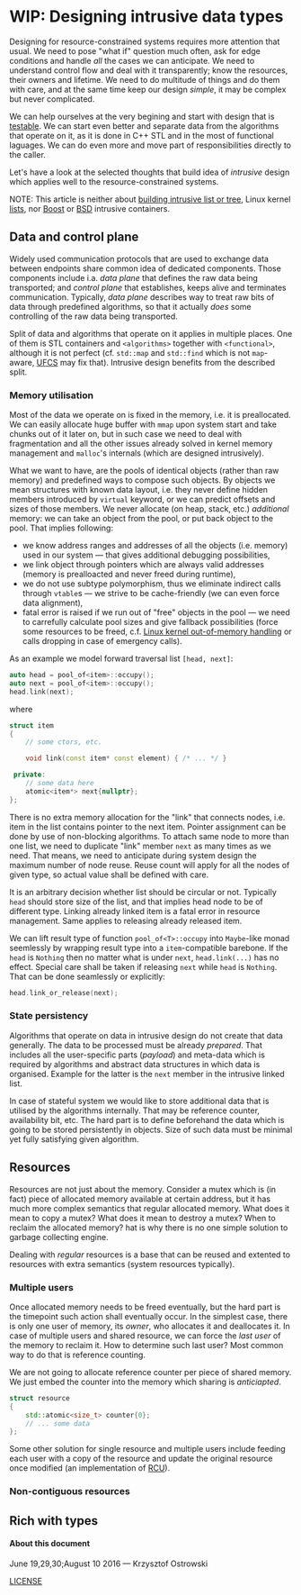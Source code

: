 
# **WIP:** Designing intrusive data types

Designing for resource-constrained systems requires more attention that usual. We need to pose "what if" question much often, ask for edge conditions and handle _all_ the cases we can anticipate. We need to understand control flow and deal with it transparently; know the resources, their owners and lifetime. We need to do multitude of things and do them with care, and at the same time keep our design _simple_, it may be complex but never complicated.

We can help ourselves at the very begining and start with design that is [testable](https://github.com/insooth/insooth.github.io/blob/master/testable-design.md "Start with testable design right now"). We can start even better and separate data from the algorithms that operate on it, as it is done in C++ STL and in the most of  functional laguages. We can do even more and move part of responsibilities directly to the caller.

Let's have a look at the selected thoughts that build idea of _intrusive_ design which applies well to the resource-constrained systems.

NOTE: This article is neither about [building intrusive list or tree](http://www.codefarms.com/publications/intrusiv/Intrusive.pdf "Intrusive Data Structures  - Jiri Soukup"), Linux kernel [lists](https://isis.poly.edu/kulesh/stuff/src/klist/ "Linux Kernel Linked List Explained"), nor [Boost](http://www.boost.org/doc/libs/1_61_0/doc/html/intrusive.html "Boost.Intrusive") or [BSD](http://www.freebsd.org/cgi/man.cgi?queue "FreeBSD Library Functions Manual - QUEUE(3)") intrusive containers.

## Data and control plane

Widely used communication protocols that are used to exchange data between endpoints share common idea of dedicated components. Those components include i.a. _data plane_ that defines the raw data being transported; and _control plane_ that establishes, keeps alive and terminates communication. Typically, _data plane_ describes way to treat raw bits of data through predefined algorithms, so that it actually _does_ some controlling of the raw data being transported.

Split of data and algorithms that operate on it applies in multiple places. One of them is STL containers and `<algorithms>` together with `<functional>`, although it is not perfect (cf. `std::map` and `std::find` which is not `map`-aware, [UFCS](https://isocpp.org/files/papers/N4165.pdf "Herb Sutter: Unified Call Syntax") may fix that). Intrusive design benefits from the described split.

### Memory utilisation

Most of the data we operate on is fixed in the memory, i.e. it is preallocated. We can easily allocate huge buffer with `mmap` upon system start and take chunks out of it later on, but in such case we need to deal with fragmentation and all the other issues already solved in kernel memory management and `malloc`'s internals (which are designed intrusively).

What we want to have, are the pools of identical objects (rather than raw memory) and predefined ways to compose such objects. By objects we mean structures with known data layout, i.e. they never define hidden members introduced by `virtual` keyword, or we can predict offsets and sizes of those members. We never allocate (on heap, stack, etc.) _additional_ memory: we can take an object from the pool, or put back object to the pool. That implies following:
* we know address ranges and addresses of all the objects (i.e. memory) used in our system &mdash; that gives additional debugging possibilities,
* we link object through pointers which are always valid addresses (memory is prealloacted and never freed during runtime),
* we do not use subtype polymorphism, thus we eliminate indirect calls through `vtable`s &mdash; we strive to be cache-friendly (we can even force data alignment),
* fatal error is raised if we run out of "free" objects in the pool &mdash; we need to carrefully calculate pool sizes and give fallback possibilities (force some resources to be freed, c.f. [Linux kernel out-of-memory handling](http://linux-mm.org/OOM_Killer "OOM Killer") or calls dropping in case of emergency calls).

As an example we model forward traversal list `[head, next]`:

```c++
auto head = pool_of<item>::occupy();
auto next = pool_of<item>::occupy();
head.link(next);
```

where

```c++
struct item
{
    // some ctors, etc.

    void link(const item* const element) { /* ... */ }

 private:
    // some data here
    atomic<item*> next{nullptr}; 
};
```

There is no extra memory allocation for the "link" that connects nodes, i.e. item in the list contains pointer to the next item. Pointer assignment can be done by use of non-blocking algorithms. To attach same node to more than one list, we need to duplicate "link" member `next` as many times as we need. That means, we need to anticipate during system design the maximum number of node reuse. Reuse count  will apply for all the nodes of given type, so actual value shall be defined with care.

It is an arbitrary decision whether list should be circular or not. Typically `head` should store size of the list, and that implies head node to be of different type. Linking already linked item is a fatal error in resource management. Same applies to releasing already released item.

We can lift result type of function `pool_of<T>::occupy` into `Maybe`-like monad seemlessly by wrapping result type into a `item`-compatible barebone. If the `head` is `Nothing` then no matter what is under `next`, `head.link(...)` has no effect. Special care shall be taken if releasing `next` while `head` is `Nothing`. That can be done seamlessly or explicitly:

```c++
head.link_or_release(next);
```

### State persistency

Algorithms that operate on data in intrusive design do not create that data generally. The data to be processed must be already _prepared_. That includes all the user-specific parts (_payload_) and meta-data which is required by algorithms and abstract data structures in which data is organised. Example for the latter is the `next` member in the intrusive linked list.

In case of stateful system we would like to store additional data that is utilised by the algorithms internally. That may be reference counter, availability bit, etc. The hard part is to define beforehand the data which is going to be stored persistently in objects. Size of such data must be minimal yet fully satisfying given algorithm.

## Resources

Resources are not just about the memory. Consider a mutex which is (in fact) piece of allocated memory available at certain address, but it has much more complex semantics that regular allocated memory. What does it mean to copy a mutex? What does it mean to destroy a mutex? When to reclaim the allocated memory? hat is why there is no one simple solution to garbage collecting engine.

Dealing with _regular_ resources is a base that can be reused and extented to resources with extra semantics (system resources typically).

### Multiple users

Once allocated memory needs to be freed eventually, but the hard part is the timepoint such action shall eventually occur. In the simplest case, there is only one user of memory, its _owner_, who allocates it and deallocates it. In case of multiple users and shared resource, we can force the _last user_ of the memory to reclaim it. How to determine such last user? Most common way to do that is reference counting.

We are not going to allocate reference counter per piece of shared memory. We just embed the counter into the memory which sharing is _anticiapted_.

```c++
struct resource
{
    std::atomic<size_t> counter{0};
    // ... some data
};
```

Some other solution for single resource and multiple users include feeding each user with a copy of the resource and update the original resource once modified (an implementation of [RCU](https://en.wikipedia.org/wiki/Read-copy-update "Read-copy-update")).

### Non-contiguous resources


## Rich with types


#### About this document

June 19,29,30;August 10 2016 &mdash; Krzysztof Ostrowski

[LICENSE](https://github.com/insooth/insooth.github.io/blob/master/LICENSE)
